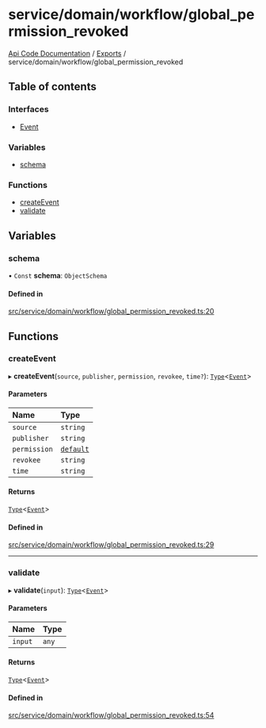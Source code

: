 # service/domain/workflow/global\_permission\_revoked
 
[Api Code Documentation](../README.md) / [Exports](../modules.md) / service/domain/workflow/global\_permission\_revoked

## Table of contents

### Interfaces

- [Event](../interfaces/service_domain_workflow_global_permission_revoked.Event.md)

### Variables

- [schema](service_domain_workflow_global_permission_revoked.md#schema)

### Functions

- [createEvent](service_domain_workflow_global_permission_revoked.md#createevent)
- [validate](service_domain_workflow_global_permission_revoked.md#validate)

## Variables

### schema

• `Const` **schema**: `ObjectSchema`

#### Defined in

[src/service/domain/workflow/global_permission_revoked.ts:20](https://github.com/openkfw/TruBudget/blob/f6ee764/api/src/service/domain/workflow/global_permission_revoked.ts#L20)

## Functions

### createEvent

▸ **createEvent**(`source`, `publisher`, `permission`, `revokee`, `time?`): [`Type`](result.md#type)<[`Event`](../interfaces/service_domain_workflow_global_permission_revoked.Event.md)\>

#### Parameters

| Name | Type |
| :------ | :------ |
| `source` | `string` |
| `publisher` | `string` |
| `permission` | [`default`](authz_intents.md#default) |
| `revokee` | `string` |
| `time` | `string` |

#### Returns

[`Type`](result.md#type)<[`Event`](../interfaces/service_domain_workflow_global_permission_revoked.Event.md)\>

#### Defined in

[src/service/domain/workflow/global_permission_revoked.ts:29](https://github.com/openkfw/TruBudget/blob/f6ee764/api/src/service/domain/workflow/global_permission_revoked.ts#L29)

___

### validate

▸ **validate**(`input`): [`Type`](result.md#type)<[`Event`](../interfaces/service_domain_workflow_global_permission_revoked.Event.md)\>

#### Parameters

| Name | Type |
| :------ | :------ |
| `input` | `any` |

#### Returns

[`Type`](result.md#type)<[`Event`](../interfaces/service_domain_workflow_global_permission_revoked.Event.md)\>

#### Defined in

[src/service/domain/workflow/global_permission_revoked.ts:54](https://github.com/openkfw/TruBudget/blob/f6ee764/api/src/service/domain/workflow/global_permission_revoked.ts#L54)

